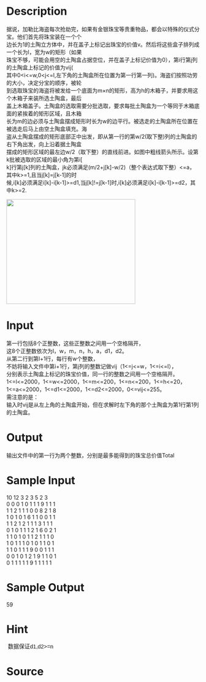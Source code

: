 
# Description

<div class="content"><div>据说，加勒比海盗每次抢劫完，如果有金银珠宝等贵重物品，都会以特殊的仪式分宝。他们首先将珠宝装在一个个</div>
<div>边长为1的土陶立方体中，并在盖子上标记出珠宝的价值v。然后将这些盒子排列成一个长为l，宽为w的矩形（如果</div>
<div>珠宝不够，可能会用空的土陶盒占据空位，并在盖子上标记价值为0），第i行第j列的土陶盒上标记的价值为vij(</div>
<div>其中0&lt;i&lt;=w,0&lt;j&lt;=l,左下角的土陶盒所在位置为第一行第一列)。海盗们按照功劳的大小，决定分宝的顺序，被轮</div>
<div>到选取珠宝的海盗将被发给一个底面为m×n的矩形，高为h的木箱子，并要求用这个木箱子来装所选土陶盒，最后</div>
<div>盖上木箱盖子。土陶盒的选取需要分批选取，要求每批土陶盒为一个等同于木箱底面的紧挨着的矩形区域，且木箱</div>
<div>长为m的边必须与土陶盒摆成矩形时长为w的边平行。被选走的土陶盒所在位置在被选走后马上由空土陶盒填充。海</div>
<div>盗从土陶盒摆成的矩形底部正中出发，即从第一行的第w/2(取下整)列的土陶盒的右下角出发，向上沿着据土陶盒</div>
<div>摆成的矩形区域的最左边w/2（取下整）的直线前进。如图中粗线箭头所示。设第k批被选取的区域的最小角为第i[</div>
<div>k]行第j[k]列的土陶盒，jk必须满足(m/2+j[k]-w/2)（整个表达式取下整）&lt;=a，其中k&gt;=1,且当j[k]=j[k-1]的时</div>
<div>候,i[k]必须满足i[k]-i[k-1]&gt;=d1,当j[k]!=j[k-1]时,i[k]必须满足i[k]-i[k-1]&gt;=d2，其中k&gt;=2.</div>
<p></p>
<p><img src="/source/bzoj/1184/img/aHR0cHM6Ly9seWRzeS5jb20vSnVkZ2VPbmxpbmUvdXBsb2FkLzIwMTYwNi9hYS5wbmc=.png" width="336" height="273" alt=""/></p></div>

# Input

<div class="content"><div>
<div>第一行包括8个正整数，这些正整数之间用一个空格隔开，</div>
<div>这8个正整数依次为l，w，m，n，h，a，d1，d2。</div>
<div>从第二行到第l+1行，每行有w个整数，</div>
<div>不妨将输入文件中第i+1行，第j列的整数记做vij（1&lt;=j&lt;=w，1&lt;=i&lt;=l），</div>
<div>分别表示土陶盒上标记的珠宝价值，同一行的整数之间用一个空格隔开。</div>
<div>1&lt;=l&lt;=2000，1&lt;=w&lt;=2000，1&lt;=m&lt;=200，1&lt;=n&lt;=200，1&lt;=h&lt;=20，1&lt;=a&lt;=2000，1&lt;=d1&lt;=2000，1&lt;=d2&lt;=2000，0&lt;=vij&lt;=255。</div>
<div>需注意的是：</div>
<div>输入时vij是从左上角的土陶盒开始，但在求解时左下角的那个土陶盒为第1行第1列的土陶盒。</div>
</div></div>

# Output

<div class="content"><p>输出文件中的第一行为两个整数，分别是最多能得到的珠宝总价值Total</p></div>

# Sample Input

<div class="content"><span class="sampledata">10 12 3 2 3 5 2 3<br/>
0 0 0 1 0 1 1 1 9 1 1 1<br/>
1 1 2 1 1 1 0 0 8 2 1 8<br/>
1 0 1 0 1 6 1 1 0 0 1 1<br/>
1 1 2 1 2 1 1 1 3 1 1 1<br/>
0 1 0 1 1 1 2 1 6 0 2 1<br/>
1 1 0 1 0 1 1 2 1 1 1 0<br/>
1 0 1 1 1 0 1 0 1 1 0 1<br/>
1 1 0 1 1 1 9 0 0 1 1 1<br/>
0 0 1 0 1 2 1 9 1 1 0 1<br/>
0 1 1 1 1 1 9 1 1 1 1 1</span></div>

# Sample Output

<div class="content"><span class="sampledata">59</span></div>

# Hint

<div class="content"><p></p><p> <span style="font-family: Helvetica, &#39;Microsoft Yahei&#39;, verdana; font-size: 14.3999996185303px; line-height: 18.659200668335px;">数据保证d1,d2&gt;=n</span></p><p></p></div>

# Source

<div class="content"><p><a href="problemset.php?search="></a></p></div>

